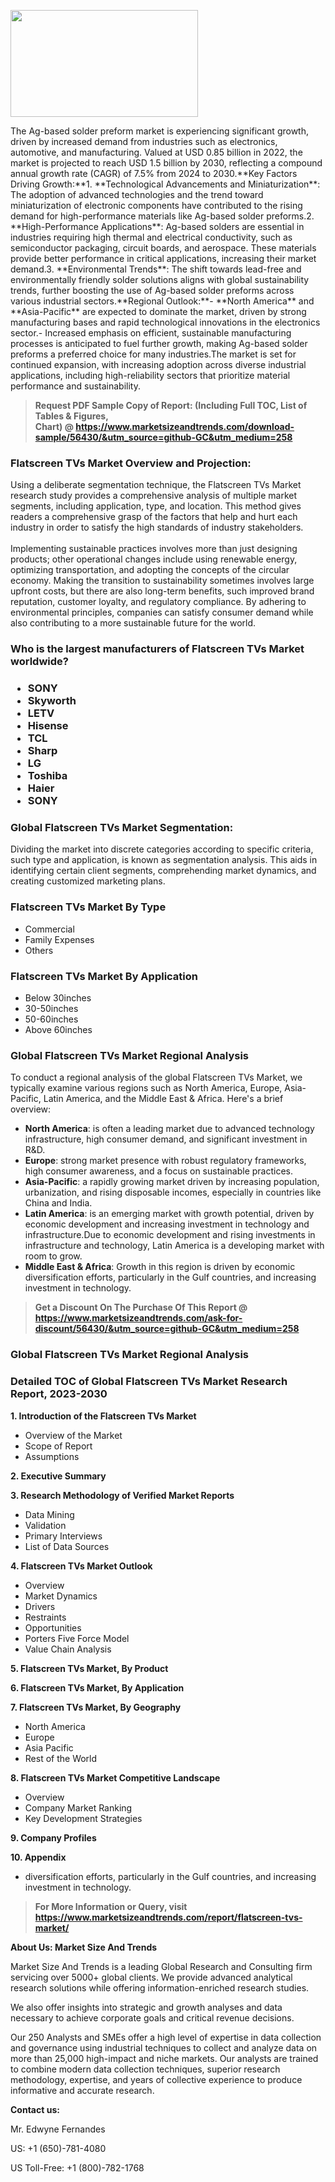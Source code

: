 <p><img class="alignnone size-medium wp-image-20088" src="https://ffe5etoiles.com/wp-content/uploads/2024/12/MST1-300x171.png" alt="" width="300" height="171" /></p>The Ag-based solder preform market is experiencing significant growth, driven by increased demand from industries such as electronics, automotive, and manufacturing. Valued at USD 0.85 billion in 2022, the market is projected to reach USD 1.5 billion by 2030, reflecting a compound annual growth rate (CAGR) of 7.5% from 2024 to 2030.**Key Factors Driving Growth:**1. **Technological Advancements and Miniaturization**: The adoption of advanced technologies and the trend toward miniaturization of electronic components have contributed to the rising demand for high-performance materials like Ag-based solder preforms.2. **High-Performance Applications**: Ag-based solders are essential in industries requiring high thermal and electrical conductivity, such as semiconductor packaging, circuit boards, and aerospace. These materials provide better performance in critical applications, increasing their market demand.3. **Environmental Trends**: The shift towards lead-free and environmentally friendly solder solutions aligns with global sustainability trends, further boosting the use of Ag-based solder preforms across various industrial sectors.**Regional Outlook:**- **North America** and **Asia-Pacific** are expected to dominate the market, driven by strong manufacturing bases and rapid technological innovations in the electronics sector.- Increased emphasis on efficient, sustainable manufacturing processes is anticipated to fuel further growth, making Ag-based solder preforms a preferred choice for many industries.The market is set for continued expansion, with increasing adoption across diverse industrial applications, including high-reliability sectors that prioritize material performance and sustainability.</p><blockquote id="" class=""><strong>Request PDF Sample Copy of Report: (Including Full TOC, List of Tables &amp; Figures, Chart)&nbsp;@&nbsp;<strong><a href="https://www.marketsizeandtrends.com/download-sample/56430/&utm_source=github-GC&utm_medium=258" target="_blank">https://www.marketsizeandtrends.com/download-sample/56430/&utm_source=github-GC&utm_medium=258</a></strong></strong></blockquote><h3 id="" class="">Flatscreen TVs Market&nbsp;Overview and Projection:</h3><p id="" class="">Using a deliberate segmentation technique, the Flatscreen TVs Market research study provides a comprehensive analysis of multiple market segments, including application, type, and location. This method gives readers a comprehensive grasp of the factors that help and hurt each industry in order to satisfy the high standards of industry stakeholders. <br /> <br />Implementing sustainable practices involves more than just designing products; other operational changes include using renewable energy, optimizing transportation, and adopting the concepts of the circular economy. Making the transition to sustainability sometimes involves large upfront costs, but there are also long-term benefits, such improved brand reputation, customer loyalty, and regulatory compliance. By adhering to environmental principles, companies can satisfy consumer demand while also contributing to a more sustainable future for the world.</p><h3 id="" class="">Who is the largest manufacturers of&nbsp;Flatscreen TVs Market worldwide?</h3><h3 class=""><p><ul><li>SONY </li><li> Skyworth </li><li> LETV </li><li> Hisense </li><li> TCL </li><li> Sharp </li><li> LG </li><li> Toshiba </li><li> Haier </li><li> SONY</li></ul></p></h3><h3 id="" class="">Global&nbsp;Flatscreen TVs Market Segmentation:</h3><p id="" class="">Dividing the market into discrete categories according to specific criteria, such type and application, is known as segmentation analysis. This aids in identifying certain client segments, comprehending market dynamics, and creating customized marketing plans.</p><h3 id="" class="">Flatscreen TVs Market&nbsp;By Type</h3><p><p><ul><li>Commercial</li><li> Family Expenses</li><li> Others</p></li></ul></p></p><h3 id="" class="">Flatscreen TVs Market&nbsp;By Application</h3><p class=""><p><ul><li>Below 30inches</li><li> 30-50inches</li><li> 50-60inches</li><li> Above 60inches</li></ul></p></p><h3 id="" class="">Global Flatscreen TVs Market Regional Analysis</h3><p id="" class="">To conduct a regional analysis of the global Flatscreen TVs Market, we typically examine various regions such as North America, Europe, Asia-Pacific, Latin America, and the Middle East &amp; Africa. Here's a brief overview:</p><ul><li><strong>North America</strong>: is often a leading market due to advanced technology infrastructure, high consumer demand, and significant investment in R&amp;D.</li><li><strong>Europe</strong>: strong market presence with robust regulatory frameworks, high consumer awareness, and a focus on sustainable practices.</li><li><strong>Asia-Pacific</strong>: a rapidly growing market driven by increasing population, urbanization, and rising disposable incomes, especially in countries like China and India.</li><li><strong>Latin America</strong>: is an emerging market with growth potential, driven by economic development and increasing investment in technology and infrastructure.Due to economic development and rising investments in infrastructure and technology, Latin America is a developing market with room to grow.</li><li><strong>Middle East &amp; Africa</strong>: Growth in this region is driven by economic diversification efforts, particularly in the Gulf countries, and increasing investment in technology.</li></ul><blockquote id="" class=""><strong>Get a Discount On The Purchase Of This Report @ <strong><a href="https://www.marketsizeandtrends.com/ask-for-discount/56430/&utm_source=github-GC&utm_medium=258" target="_blank">https://www.marketsizeandtrends.com/ask-for-discount/56430/&utm_source=github-GC&utm_medium=258</a></strong></strong></blockquote><h3 id="" class="">Global Flatscreen TVs Market Regional Analysis</h3><h3 id="" class="">Detailed TOC of Global Flatscreen TVs Market Research Report, 2023-2030</h3><p id="" class=""><strong>1. Introduction of the Flatscreen TVs Market</strong></p><ul><li>Overview of the Market</li><li>Scope of Report</li><li>Assumptions</li></ul><p id="" class=""><strong>2. Executive Summary</strong></p><p id="" class=""><strong>3. Research Methodology of Verified Market Reports</strong></p><ul><li>Data Mining</li><li>Validation</li><li>Primary Interviews</li><li>List of Data Sources</li></ul><p id="" class=""><strong>4. Flatscreen TVs Market Outlook</strong></p><ul><li>Overview</li><li>Market Dynamics</li><li>Drivers</li><li>Restraints</li><li>Opportunities</li><li>Porters Five Force Model</li><li>Value Chain Analysis</li></ul><p id="" class=""><strong>5. Flatscreen TVs Market, By Product</strong></p><p id="" class=""><strong>6. Flatscreen TVs Market, By Application</strong></p><p id="" class=""><strong>7. Flatscreen TVs Market, By Geography</strong></p><ul><li>North America</li><li>Europe</li><li>Asia Pacific</li><li>Rest of the World</li></ul><p id="" class=""><strong>8. Flatscreen TVs Market Competitive Landscape</strong></p><ul><li>Overview</li><li>Company Market Ranking</li><li>Key Development Strategies</li></ul><p id="" class=""><strong>9. Company Profiles</strong></p><p id="" class=""><strong>10. Appendix</strong></p><ul><li>diversification efforts, particularly in the Gulf countries, and increasing investment in technology.</li></ul><blockquote id="" class=""><strong>For More Information or Query, visit <strong><strong><a href="https://www.marketsizeandtrends.com/report/flatscreen-tvs-market/" target="_blank">https://www.marketsizeandtrends.com/report/flatscreen-tvs-market/</a></strong></strong></strong></blockquote><p id="" class=""><strong>About Us: Market Size And Trends</strong></p><p id="" class="">Market Size And Trends is a leading Global Research and Consulting firm servicing over 5000+ global clients. We provide advanced analytical research solutions while offering information-enriched research studies.</p><p id="" class="">We also offer insights into strategic and growth analyses and data necessary to achieve corporate goals and critical revenue decisions.</p><p id="" class="">Our 250 Analysts and SMEs offer a high level of expertise in data collection and governance using industrial techniques to collect and analyze data on more than 25,000 high-impact and niche markets. Our analysts are trained to combine modern data collection techniques, superior research methodology, expertise, and years of collective experience to produce informative and accurate research.</p><p id="" class=""><strong>Contact us:</strong></p><p id="" class="">Mr. Edwyne Fernandes</p><p id="" class="">US: +1 (650)-781-4080</p><p id="" class="">US Toll-Free: +1 (800)-782-1768</p>
